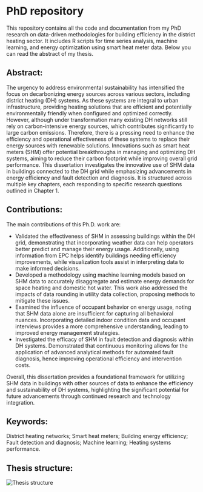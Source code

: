 # PhD repository
This repository contains all the code and documentation from my PhD research on data-driven methodologies for building efficiency in the district heating sector. It includes R scripts for time series analysis, machine learning, and energy optimization using smart heat meter data. Below you can read the abstract of my thesis.


## Abstract:
The urgency to address environmental sustainability has intensified the focus on decarbonizing energy sources across various sectors, including district heating (DH) systems. As these systems are integral to urban infrastructure, providing heating solutions that are efficient and potentially environmentally friendly when configured and optimized correctly. However, although under transformation many existing DH networks still rely on carbon-intensive energy sources, which contributes significantly to large carbon emissions. Therefore, there is a pressing need to enhance the efficiency and operational effectiveness of these systems to replace their energy sources with renewable solutions. Innovations such as smart heat meters (SHM) offer potential breakthroughs in managing and optimizing DH systems, aiming to reduce their carbon footprint while improving overall grid performance. This dissertation investigates the innovative use of SHM data in buildings connected to the DH grid while emphasizing advancements in energy efficiency and fault detection and diagnosis. It is structured across multiple key chapters, each responding to specific research questions outlined in Chapter 1. 


## Contributions:
The main contributions of this Ph.D. work are: 
- Validated the effectiveness of SHM in assessing buildings within the DH grid, demonstrating that incorporating weather data can help operators better predict and manage their energy usage. Additionally, using information from EPC helps identify buildings needing efficiency improvements, while visualization tools assist in interpreting data to make informed decisions.
-  Developed a methodology using machine learning models based on SHM data to accurately disaggregate and estimate energy demands for space heating and domestic hot water. This work also addressed the impacts of data rounding in utility data collection, proposing methods to mitigate these issues.
-  Examined the influence of occupant behavior on energy usage, noting that SHM data alone are insufficient for capturing all behavioral nuances. Incorporating detailed indoor condition data and occupant interviews provides a more comprehensive understanding, leading to improved energy management strategies.
- Investigated the efficacy of SHM in fault detection and diagnosis within DH systems. Demonstrated that continuous monitoring allows for the application of advanced analytical methods for automated fault diagnosis, hence improving operational efficiency and intervention costs.

Overall, this dissertation provides a foundational framework for utilizing SHM data in buildings with other sources of data to enhance the efficiency and sustainability of DH systems, highlighting the significant potential for future advancements through continued research and technology integration. 


## Keywords:
District heating networks; Smart heat meters; Building energy efficiency; Fault detection and diagnosis; Machine learning; Heating systems performance.


## Thesis structure:
![Thesis structure](https://github.com/user-attachments/assets/e831e44b-a300-44c9-9e12-d7a2180e3937)
